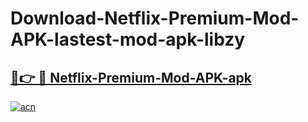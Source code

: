 # Download-Netflix-Premium-Mod-APK-lastest-mod-apk-libzy

<h2><a href="https://apkcomod.com?title=Netflix-Premium-Mod-APK">🔗👉 🔴 Netflix-Premium-Mod-APK-apk </a></h2>

[![acn](https://github.com/user-attachments/assets/0f9c940e-d8b0-45ae-aac7-cd30a18b3e1c)](https://apkcomod.com?title=Netflix-Premium-Mod-APK)
